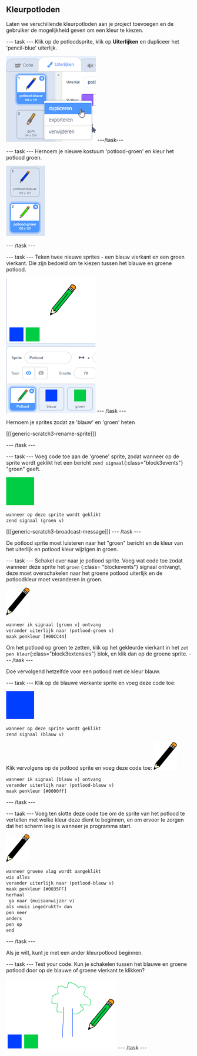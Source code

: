 ## Kleurpotloden

Laten we verschillende kleurpotloden aan je project toevoegen en de gebruiker de mogelijkheid geven om een kleur te kiezen.

\--- task \--- Klik op de potloodsprite, klik op **Uiterlijken** en dupliceer het 'pencil-blue' uiterlijk.

![screenshot](images/paint-blue-duplicate.png) \---/task\---

\--- task \--- Hernoem je nieuwe kostuum 'potlood-groen' en kleur het potlood groen.

![screenshot](images/paint-pencil-green.png)

\--- /task \---

\--- task \--- Teken twee nieuwe sprites - een blauw vierkant en een groen vierkant. Die zijn bedoeld om te kiezen tussen het blauwe en groene potlood.

![screenshot](images/paint-selectors.png) \--- /task \---

Hernoem je sprites zodat ze 'blauw' en 'groen' heten

[[[generic-scratch3-rename-sprite]]]

\--- /task \---

\--- task \--- Voeg code toe aan de 'groene' sprite, zodat wanneer op de sprite wordt geklikt het een bericht `zend signaal`{:class="block3events"} "groen" geeft.

![green square](images/green_square.png)

```blocks3
wanneer op deze sprite wordt geklikt
zend signaal (groen v)
```

[[[generic-scratch3-broadcast-message]]] \--- /task \---

De potlood sprite moet luisteren naar het "groen" bericht en de kleur van het uiterlijk en potlood kleur wijzigen in groen.

\--- task \--- Schakel over naar je potlood sprite. Voeg wat code toe zodat wanneer deze sprite het `groen` {:class= "blockevents"} signaal ontvangt, deze moet overschakelen naar het groene potlood uiterlijk en de potloodkleur moet veranderen in groen.

![pencil](images/pencil.png)

```blocks3
wanneer ik signaal [groen v] ontvang
verander uiterlijk naar (potlood-groen v)
maak penkleur [#00CC44]
```

Om het potlood op groen te zetten, klik op het gekleurde vierkant in het `zet pen kleur`{:class="block3extensies"} blok, en klik dan op de groene sprite. \--- /task \---

Doe vervolgend hetzelfde voor een potlood met de kleur blauw.

\--- task \--- Klik op de blauwe vierkante sprite en voeg deze code toe:

![blue_square](images/blue_square.png)

```blocks3
wanneer op deze sprite wordt geklikt
zend signaal (blauw v)
```

Klik vervolgens op de potlood sprite en voeg deze code toe: ![pencil](images/pencil.png)

```blocks3
wanneer ik signaal [blauw v] ontvang
verander uiterlijk naar (potlood-blauw v)
maak penkleur [#0000ff]
```

\--- /task \---

\--- taak \--- Voeg ten slotte deze code toe om de sprite van het potlood te vertellen met welke kleur deze dient te beginnen, en om ervoor te zorgen dat het scherm leeg is wanneer je programma start.

![pencil](images/pencil.png)

```blocks3
wanneer groene vlag wordt aangeklikt
wis alles
verander uiterlijk naar (potlood-blauw v)
maak penkleur [#0035FF]
herhaal
 ga naar (muisaanwijzer v)
als <muis ingedrukt?> dan
pen neer
anders
pen op
end
```

\--- /task \---

Als je wilt, kunt je met een ander kleurpotlood beginnen.

\--- task \--- Test your code. Kun je schakelen tussen het blauwe en groene potlood door op de blauwe of groene vierkant te klikken?

![screenshot](images/paint-pens-test.png) \--- /task \---